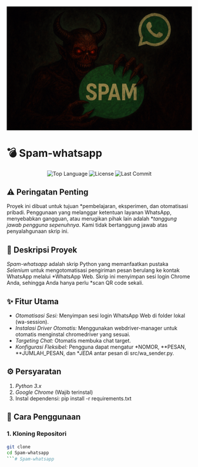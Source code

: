 <p align="center">
  <img src="/img/spamwa.png" alt="" width="900"/>
</p>


# 💣 Spam-whatsapp
<p align="center">
  <img src="https://img.shields.io/github/languages/top/Sneijderlino/Spam-whatsapp?style=for-the-badge&color=blueviolet" alt="Top Language">
  <img src="https://img.shields.io/github/license/Sneijderlino/Spam-whatsapp?style=for-the-badge&color=brightgreen" alt="License">
  <img src="https://img.shields.io/github/last-commit/Sneijderlino/Spam-whatsapp?style=for-the-badge&color=informational" alt="Last Commit">
</p>

## ⚠ Peringatan Penting
Proyek ini dibuat untuk tujuan *pembelajaran, eksperimen, dan otomatisasi pribadi. Penggunaan yang melanggar ketentuan layanan WhatsApp, menyebabkan gangguan, atau merugikan pihak lain adalah **tanggung jawab pengguna sepenuhnya*. Kami tidak bertanggung jawab atas penyalahgunaan skrip ini.

## 📝 Deskripsi Proyek
*Spam-whatsapp* adalah skrip Python yang memanfaatkan pustaka *Selenium* untuk mengotomatisasi pengiriman pesan berulang ke kontak WhatsApp melalui *WhatsApp Web. Skrip ini menyimpan sesi login Chrome Anda, sehingga Anda hanya perlu *scan QR code sekali.

## ✨ Fitur Utama
* *Otomatisasi Sesi:* Menyimpan sesi login WhatsApp Web di folder lokal (wa-session).
* *Instalasi Driver Otomatis:* Menggunakan webdriver-manager untuk otomatis menginstal chromedriver yang sesuai.
* *Targeting Chat:* Otomatis membuka chat target.
* *Konfigurasi Fleksibel:* Pengguna dapat mengatur *NOMOR, **PESAN, **JUMLAH_PESAN, dan **JEDA* antar pesan di src/wa_sender.py.

## ⚙ Persyaratan
1.  *Python 3.x*
2.  *Google Chrome* (Wajib terinstal)
3.  Instal dependensi: pip install -r requirements.txt

## 🚀 Cara Penggunaan
### 1. Kloning Repositori
```bash
git clone 
cd Spam-whatsapp
```# Spam-whatsapp

